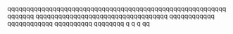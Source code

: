 qqqqqqqqqqqqqqqqqqqqqqqqqqqqqqqqqqqqqqqqqqqqqqqqqqqqqqqqqqqqqqqqq
qqqqqqqqqqqqqqqqqqqqqqqqqqqqqqqqqqq
qqqqqqqqqqqq
qqqqqqqqqqqq
qqqqqqqqqq
qqqqqqqq
q
q
q
qq
